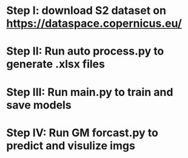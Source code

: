 # Step I: download S2 dataset on https://dataspace.copernicus.eu/
# Step II: Run auto process.py to generate .xlsx files
# Step III: Run main.py to train and save models
# Step IV: Run GM forcast.py to predict and visulize imgs
